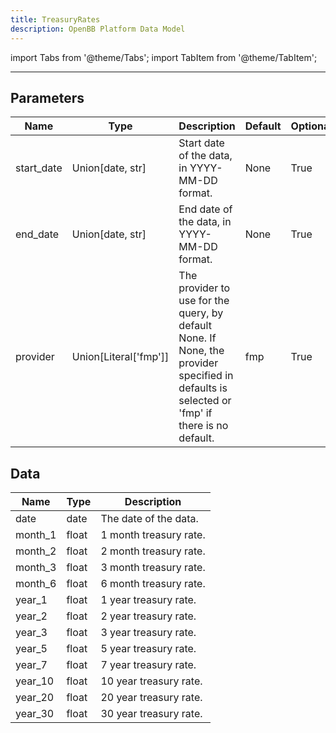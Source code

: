 ```yaml
---
title: TreasuryRates
description: OpenBB Platform Data Model
---
```



import Tabs from '@theme/Tabs';
import TabItem from '@theme/TabItem';


---

## Parameters

<Tabs>
<TabItem value="standard" label="Standard">

| Name | Type | Description | Default | Optional |
| ---- | ---- | ----------- | ------- | -------- |
| start_date | Union[date, str] | Start date of the data, in YYYY-MM-DD format. | None | True |
| end_date | Union[date, str] | End date of the data, in YYYY-MM-DD format. | None | True |
| provider | Union[Literal['fmp']] | The provider to use for the query, by default None. If None, the provider specified in defaults is selected or 'fmp' if there is no default. | fmp | True |
</TabItem>

</Tabs>

## Data

<Tabs>
<TabItem value="standard" label="Standard">

| Name | Type | Description |
| ---- | ---- | ----------- |
| date | date | The date of the data. |
| month_1 | float | 1 month treasury rate. |
| month_2 | float | 2 month treasury rate. |
| month_3 | float | 3 month treasury rate. |
| month_6 | float | 6 month treasury rate. |
| year_1 | float | 1 year treasury rate. |
| year_2 | float | 2 year treasury rate. |
| year_3 | float | 3 year treasury rate. |
| year_5 | float | 5 year treasury rate. |
| year_7 | float | 7 year treasury rate. |
| year_10 | float | 10 year treasury rate. |
| year_20 | float | 20 year treasury rate. |
| year_30 | float | 30 year treasury rate. |
</TabItem>

</Tabs>

